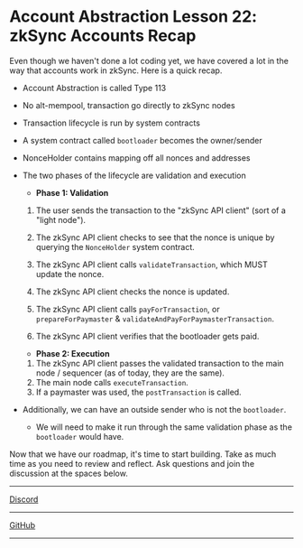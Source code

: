 # Account Abstraction Lesson 22: zkSync Accounts Recap

Even though we haven't done a lot coding yet, we have covered a lot in the way that accounts work in zkSync. Here is a quick recap.

- Account Abstraction is called Type 113

- No alt-mempool, transaction go directly to zkSync nodes

- Transaction lifecycle is run by system contracts

- A system contract called `bootloader` becomes the owner/sender

- NonceHolder contains mapping off all nonces and addresses

- The two phases of the lifecycle are validation and execution

  - **Phase 1: Validation**

  1. The user sends the transaction to the "zkSync API client" (sort of a "light node").

  2. The zkSync API client checks to see that the nonce is unique by querying the `NonceHolder` system contract.

  3. The zkSync API client calls `validateTransaction`, which MUST update the nonce.

  4. The zkSync API client checks the nonce is updated.

  5. The zkSync API client calls `payForTransaction`, or `prepareForPaymaster` & `validateAndPayForPaymasterTransaction`.

  6. The zkSync API client verifies that the bootloader gets paid.

  - **Phase 2: Execution**

  1. The zkSync API client passes the validated transaction to the main node / sequencer (as of today, they are the same).
  2. The main node calls `executeTransaction`.
  3. If a paymaster was used, the `postTransaction` is called.

- Additionally, we can have an outside sender who is not the `bootloader`.
  - We will need to make it run through the same validation phase as the `bootloader` would have.

Now that we have our roadmap, it's time to start building. Take as much time as you need to review and reflect. Ask questions and join the discussion at the spaces below.

---

[Discord](https://discord.com/invite/cyfrin)

---

[GitHub](https://github.com/Cyfrin/foundry-full-course-cu/discussions)

---
